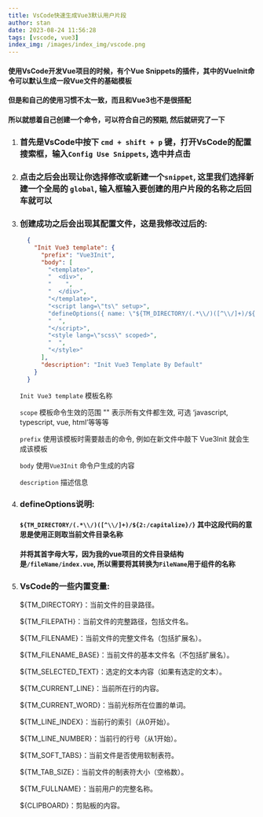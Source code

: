 ```yaml
---
title: VsCode快速生成Vue3默认用户片段
author: stan
date: 2023-08-24 11:56:28
tags: [vscode, vue3]
index_img: /images/index_img/vscode.png
---
```


#### 使用VsCode开发Vue项目的时候，有个Vue Snippets的插件，其中的VueInit命令可以默认生成一段Vue文件的基础模板
#### 但是和自己的使用习惯不太一致，而且和Vue3也不是很搭配
#### 所以就想着自己创建一个命令，可以符合自己的预期, 然后就研究了一下

1. ### 首先是VsCode中按下 `cmd + shift + p` 键，打开VsCode的配置搜索框，输入`Config Use Snippets`, 选中并点击

2. ### 点击之后会出现让你选择修改或新建一个`snippet`, 这里我们选择新建一个全局的 `global`, 输入框输入要创建的用户片段的名称之后回车就可以

3. ### 创建成功之后会出现其配置文件，这是我修改过后的:
    ```json
      {
        "Init Vue3 template": {
          "prefix": "Vue3Init",
          "body": [
            "<template>",
            "  <div>",
            "    ",
            "  </div>",
            "</template>",
            "<script lang=\"ts\" setup>",
            "defineOptions({ name: \"${TM_DIRECTORY/(.*\\/)([^\\/]+)/${2:/capitalize}/}\" })",
            "  ",
            "</script>",
            "<style lang=\"scss\" scoped>",
            "  ",
            "</style>"
          ],
          "description": "Init Vue3 Template By Default"
        }
      }
    ```
    `Init Vue3 template` 模板名称

    `scope` 模板命令生效的范围 "" 表示所有文件都生效, 可选 ‘javascript, typescript, vue, html’等等等

    `prefix` 使用该模板时需要敲击的命令, 例如在新文件中敲下 Vue3Init 就会生成该模板

    `body` 使用`Vue3Init` 命令户生成的内容

    `description` 描述信息

4. ### defineOptions说明:
   #### `${TM_DIRECTORY/(.*\\/)([^\\/]+)/${2:/capitalize}/}` 其中这段代码的意思是使用正则取当前文件目录名称
   #### 并将其首字母大写，因为我的vue项目的文件目录结构是`/fileName/index.vue`, 所以需要将其转换为`FileName`用于组件的名称

5. ### VsCode的一些内置变量:
    ${TM_DIRECTORY}：当前文件的目录路径。

    ${TM_FILEPATH}：当前文件的完整路径，包括文件名。
  
    ${TM_FILENAME}：当前文件的完整文件名（包括扩展名）。
  
    ${TM_FILENAME_BASE}：当前文件的基本文件名（不包括扩展名）。

    ${TM_SELECTED_TEXT}：选定的文本内容（如果有选定的文本）。

    ${TM_CURRENT_LINE}：当前所在行的内容。

    ${TM_CURRENT_WORD}：当前光标所在位置的单词。

    ${TM_LINE_INDEX}：当前行的索引（从0开始）。

    ${TM_LINE_NUMBER}：当前行的行号（从1开始）。

    ${TM_SOFT_TABS}：当前文件是否使用软制表符。

    ${TM_TAB_SIZE}：当前文件的制表符大小（空格数）。
  
    ${TM_FULLNAME}：当前用户的完整名称。

    ${CLIPBOARD}：剪贴板的内容。









